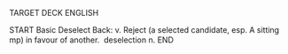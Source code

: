 TARGET DECK
ENGLISH

START
Basic
Deselect
Back: v. Reject (a selected candidate, esp. A sitting mp) in favour of another.  deselection n.
END
